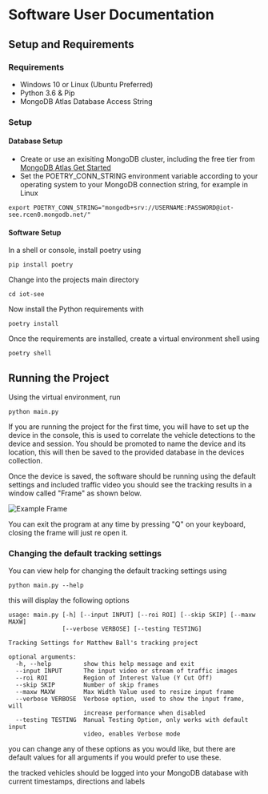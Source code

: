 # Software User Documentation
## Setup and Requirements
### Requirements
- Windows 10 or Linux (Ubuntu Preferred)
- Python 3.6 & Pip
- MongoDB Atlas Database Access String
### Setup
#### Database Setup
- Create or use an exisiting MongoDB cluster, including the free tier from [MongoDB Atlas Get Started](https://docs.atlas.mongodb.com/getting-started/)
- Set the POETRY_CONN_STRING environment variable according to your operating system to your MongoDB connection string, for example in Linux
```
export POETRY_CONN_STRING="mongodb+srv://USERNAME:PASSWORD@iot-see.rcen0.mongodb.net/"
```
#### Software Setup
In a shell or console, install poetry using 
```
pip install poetry
```
Change into the projects main directory 
```
cd iot-see
```
Now install the Python requirements with 
```
poetry install
```
Once the requirements are installed, create a virtual environment shell using 
```
poetry shell
```

## Running the Project
Using the virtual environment, run 
```
python main.py
```

If you are running the project for the first time, you will have to set up the device in the console,
this is used to correlate the vehicle detections to the device and session. You should be promoted to name the device and its location, this will then be saved to the provided database in the devices collection.

Once the device is saved, the software should be running using the default settings and included traffic video
you should see the tracking results in a window called "Frame" as shown below.

![Example Frame](https://cdn.discordapp.com/attachments/761551359706791957/836960696927387749/GUI.png)

You can exit the program at any time by pressing "Q" on your keyboard, closing the frame will just re open it.

### Changing the default tracking settings
You can view help for changing the default tracking settings using
```
python main.py --help
```
this will display the following options
```
usage: main.py [-h] [--input INPUT] [--roi ROI] [--skip SKIP] [--maxw MAXW]
               [--verbose VERBOSE] [--testing TESTING]

Tracking Settings for Matthew Ball's tracking project

optional arguments:
  -h, --help         show this help message and exit
  --input INPUT      The input video or stream of traffic images
  --roi ROI          Region of Interest Value (Y Cut Off)
  --skip SKIP        Number of skip frames
  --maxw MAXW        Max Width Value used to resize input frame
  --verbose VERBOSE  Verbose option, used to show the input frame, will
                     increase performance when disabled
  --testing TESTING  Manual Testing Option, only works with default input
                     video, enables Verbose mode
```
you can change any of these options as you would like, but there are default values for all arguments if you would prefer to use these.

the tracked vehicles should be logged into your MongoDB database with current timestamps, directions and labels